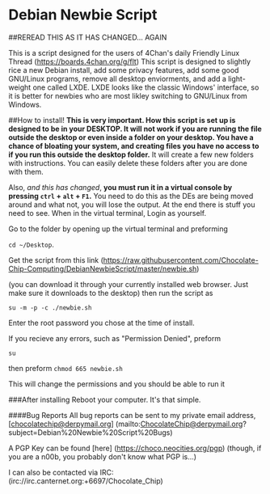 # Debian Newbie Script

##REREAD THIS AS IT HAS CHANGED... AGAIN


This is a script designed for the users of 4Chan's daily Friendly Linux Thread (https://boards.4chan.org/g/flt)
This script is designed to slightly rice a new Debian install, add some privacy features, add some good GNU/Linux programs, remove all desktop enviorments, and add a light-weight one called LXDE. LXDE looks like the classic Windows' interface, so it is better for newbies who are most likley switching to GNU/Linux from Windows.

##How to install!
**This is very important. How this script is set up is designed to be in your DESKTOP. It will not work if you are running the file outside the desktop or even inside a folder on your desktop. You have a chance of bloating your system, and creating files you have no access to if you run this outside the desktop folder.** It will create a few new folders with instructions. You can easily delete these folders after you are done with them.

Also, *and this has changed*, **you must run it in a virtual console by pressing <code>ctrl</code> + <code>alt</code> + <code>F1</code>.** You need to do this as the DEs are being moved around and what not, you will lose the output. At the end there is stuff you need to see. When in the virtual terminal, Login as yourself.

Go to the folder by opening up the virtual terminal and preforming 

<code>cd ~/Desktop</code>.

Get the script from this link (https://raw.githubusercontent.com/Chocolate-Chip-Computing/DebianNewbieScript/master/newbie.sh) 

(you can download it through your currently installed web browser. Just make sure it downloads to the desktop)
then run the script as

<code>su -m -p -c ./newbie.sh</code>

Enter the root password you chose at the time of install.

If you recieve any errors, such as "Permission Denied", preform 

<code>su</code>

then preform
<code>chmod 665 newbie.sh</code>

This will change the permissions and you should be able to run it

###After installing
Reboot your computer. It's that simple.

####Bug Reports
All bug reports can be sent to my private email address, 
[chocolatechip@derpymail.org] (mailto:ChocolateChip@derpymail.org?subject=Debian%20Newbie%20Script%20Bugs)

A PGP Key can be found [here] (https://choco.neocities.org/pgp) (though, if you are a n00b, you probably don't know what PGP is...)

I can also be contacted via IRC: (irc://irc.canternet.org:+6697/Chocolate_Chip)


